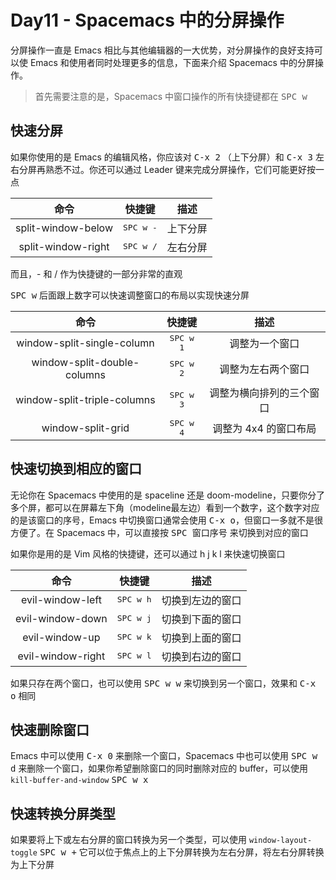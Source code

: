 # Day11 - Spacemacs 中的分屏操作

分屏操作一直是 Emacs 相比与其他编辑器的一大优势，对分屏操作的良好支持可以使 Emacs 和使用者同时处理更多的信息，下面来介绍 Spacemacs 中的分屏操作。

> 首先需要注意的是，Spacemacs 中窗口操作的所有快捷键都在 <kbd>SPC w</kbd> 

## 快速分屏

如果你使用的是 Emacs 的编辑风格，你应该对 <kbd>C-x 2</kbd> （上下分屏）和 <kbd>C-x 3</kbd> 左右分屏再熟悉不过。你还可以通过 Leader 键来完成分屏操作，它们可能更好按一点

| 命令               | 快捷键             | 描述     |
|:------------------:|:------------------:|:--------:|
| split-window-below | <kbd>SPC w -</kbd> | 上下分屏 |
| split-window-right | <kbd>SPC w /</kbd> | 左右分屏 |

而且，- 和 / 作为快捷键的一部分非常的直观

<kbd>SPC w</kbd> 后面跟上数字可以快速调整窗口的布局以实现快速分屏

| 命令                        | 快捷键             | 描述                     |
|:---------------------------:|:------------------:|:------------------------:|
| window-split-single-column  | <kbd>SPC w 1</kbd> | 调整为一个窗口           |
| window-split-double-columns | <kbd>SPC w 2</kbd> | 调整为左右两个窗口       |
| window-split-triple-columns | <kbd>SPC w 3</kbd> | 调整为横向排列的三个窗口 |
| window-split-grid           | <kbd>SPC w 4</kbd> | 调整为 4x4 的窗口布局    |

## 快速切换到相应的窗口

无论你在 Spacemacs 中使用的是 spaceline 还是 doom-modeline，只要你分了多个屏，都可以在屏幕左下角（modeline最左边）看到一个数字，这个数字对应的是该窗口的序号，Emacs 中切换窗口通常会使用 <kbd>C-x o</kbd>，但窗口一多就不是很方便了。在 Spacemacs 中，可以直接按 <kbd>SPC 窗口序号</kbd> 来切换到对应的窗口

如果你是用的是 Vim 风格的快捷键，还可以通过 h j k l 来快速切换窗口

| 命令               | 快捷键             | 描述             |
|:------------------:|:------------------:|:----------------:|
| evil-window-left   | <kbd>SPC w h</kbd> | 切换到左边的窗口 |
| evil-window-down   | <kbd>SPC w j</kbd> | 切换到下面的窗口 |
| evil-window-up     | <kbd>SPC w k</kbd> | 切换到上面的窗口 |
| evil-window-right | <kbd>SPC w l</kbd> | 切换到右边的窗口 |

如果只存在两个窗口，也可以使用 <kbd>SPC w w</kbd> 来切换到另一个窗口，效果和 <kbd>C-x o</kbd> 相同

## 快速删除窗口

Emacs 中可以使用 <kbd>C-x 0</kbd> 来删除一个窗口，Spacemacs 中也可以使用 <kbd>SPC w d</kbd> 来删除一个窗口，如果你希望删除窗口的同时删除对应的 buffer，可以使用 `kill-buffer-and-window` <kbd>SPC w x</kbd>

## 快速转换分屏类型

如果要将上下或左右分屏的窗口转换为另一个类型，可以使用 `window-layout-toggle` <kbd>SPC w +</kbd> 它可以位于焦点上的上下分屏转换为左右分屏，将左右分屏转换为上下分屏
